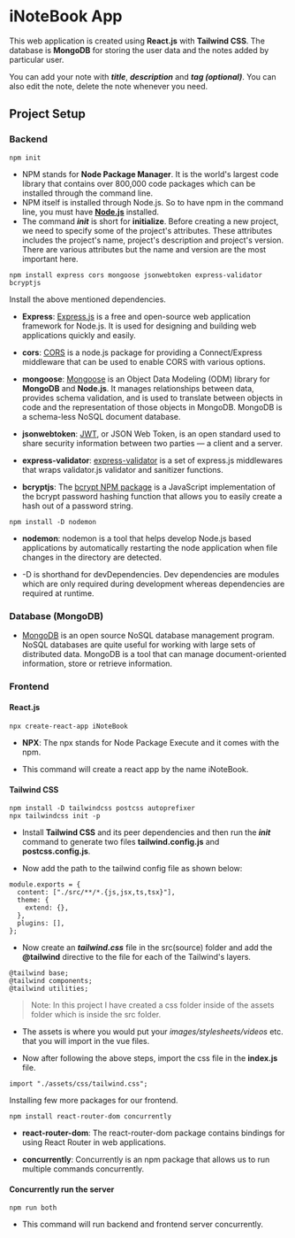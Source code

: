 # iNoteBook App

This web application is created using **React.js** with **Tailwind CSS**. The database is **MongoDB** for storing the user data and the notes added by particular user.

You can add your note with **_title_**, **_description_** and **_tag (optional)_**. You can also edit the note, delete the note whenever you need.

## Project Setup

### Backend

```
npm init
```

- NPM stands for **Node Package Manager**. It is the world's largest code library that contains over 800,000 code packages which can be installed through the command line.
- NPM itself is installed through Node.js. So to have npm in the command line, you must have **[Node.js](https://nodejs.org/en/)** installed.
- The command **_init_** is short for **initialize**. Before creating a new project, we need to specify some of the project's attributes. These attributes includes the project's name, project's description and project's version. There are various attributes but the name and version are the most important here.

```
npm install express cors mongoose jsonwebtoken express-validator bcryptjs
```

Install the above mentioned dependencies.

- **Express**: [Express.js](https://expressjs.com/) is a free and open-source web application framework for Node.js. It is used for designing and building web applications quickly and easily.

- **cors**: [CORS](https://expressjs.com/en/resources/middleware/cors.html) is a node.js package for providing a Connect/Express middleware that can be used to enable CORS with various options.

- **mongoose**: [Mongoose](https://mongoosejs.com/) is an Object Data Modeling (ODM) library for **MongoDB** and **Node.js**. It manages relationships between data, provides schema validation, and is used to translate between objects in code and the representation of those objects in MongoDB. MongoDB is a schema-less NoSQL document database.

- **jsonwebtoken**: [JWT](https://jwt.io/introduction), or JSON Web Token, is an open standard used to share security information between two parties — a client and a server.

- **express-validator**: [express-validator](https://express-validator.github.io/docs/) is a set of express.js middlewares that wraps validator.js validator and sanitizer functions.

- **bcryptjs**: The [bcrypt NPM package](https://www.npmjs.com/package/bcryptjs) is a JavaScript implementation of the bcrypt password hashing function that allows you to easily create a hash out of a password string.

```
npm install -D nodemon
```

- **nodemon**: nodemon is a tool that helps develop Node.js based applications by automatically restarting the node application when file changes in the directory are detected.

- -D is shorthand for devDependencies. Dev dependencies are modules which are only required during development whereas dependencies are required at runtime.

### Database (MongoDB)

- [MongoDB](https://www.mongodb.com/what-is-mongodb) is an open source NoSQL database management program. NoSQL databases are quite useful for working with large sets of distributed data. MongoDB is a tool that can manage document-oriented information, store or retrieve information.

### Frontend

#### React.js

```
npx create-react-app iNoteBook
```

- **NPX**: The npx stands for Node Package Execute and it comes with the npm.

- This command will create a react app by the name iNoteBook.

#### Tailwind CSS

```
npm install -D tailwindcss postcss autoprefixer
npx tailwindcss init -p
```

- Install **Tailwind CSS** and its peer dependencies and then run the **_init_** command to generate two files **tailwind.config.js** and **postcss.config.js**.

- Now add the path to the tailwind config file as shown below:

```
module.exports = {
  content: ["./src/**/*.{js,jsx,ts,tsx}"],
  theme: {
    extend: {},
  },
  plugins: [],
};
```

- Now create an **_tailwind.css_** file in the src(source) folder and add the **@tailwind** directive to the file for each of the Tailwind's layers.

```
@tailwind base;
@tailwind components;
@tailwind utilities;
```

> Note: In this project I have created a css folder inside of the assets folder which is inside the src folder.

- The assets is where you would put your _images/stylesheets/videos_ etc. that you will import in the vue files.

- Now after following the above steps, import the css file in the **index.js** file.

```
import "./assets/css/tailwind.css";
```

Installing few more packages for our frontend.

```
npm install react-router-dom concurrently
```

- **react-router-dom**: The react-router-dom package contains bindings for using React Router in web applications.

- **concurrently**: Concurrently is an npm package that allows us to run multiple commands concurrently.

#### Concurrently run the server

```
npm run both
```

- This command will run backend and frontend server concurrently.
